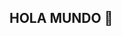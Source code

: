 ## HOLA MUNDO 👋

<!--
**haze-sama/haze-sama** es un ✨ _repositorio_ ✨ _especial_ porque su `README.md` (este archivo) aparece en mi perfil de GitHub.

Aquí hay algunas ideas para empezar:

- 🔭 Actualmente estoy trabajando en ...
- 🌱 Actualmente estoy aprendiendo ...
- 👯 Estoy buscando colaborar en ...
- 🤔 Estoy buscando ayuda con ...
- 💬 Pregúntame sobre ...
- 📫 Cómo llegar a mí: ...
- 😄 Pronombres: ...
- ⚡ Dato curioso: ...
-->
